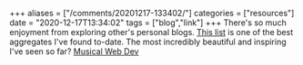 +++
aliases = ["/comments/20201217-133402/"]
categories = ["resources"]
date = "2020-12-17T13:34:02"
tags = ["blog","link"]
+++
There's so much enjoyment from exploring other's personal blogs. [This list](https://personalsit.es/) is one of the best aggregates I've found to-date. The most incredibly beautiful and inspiring I've seen so far? [Musical Web Dev](https://musicalwebdev.com/)

